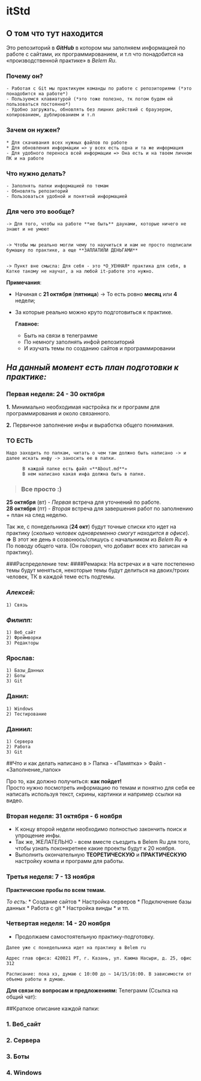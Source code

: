 # itStd

## О том что тут находится



Это репозиторий в ***GitHub*** в котором мы заполняем информацией по работе с сайтами, их программированием, и т.п что понадобится на «производственной практике» в *Belem Ru*.

### Почему он?

```
- Работая с Git мы практикуем команды по работе с репозиториями (*это понадобится на работе*)
- Пользуемся клавиатурой (*это тоже полезно, тк потом будем ей пользоваться постоянно*)
- Удобно загружать, обновлять без лишних действий с браузером, копированием, дублированием и т.п
```

### Зачем он нужен?

	* Для скачивания всех нужных файлов по работе
	* Для обновления информации => у всех есть одна и та же информация
	- Для удобного переноса всей информации => Она есть и на твоем личном ПК и на работе

### Что нужно делать?

	- Заполнять папки информацией по темам 
	- Обновлять репозиторий 
	- Пользоваться удобной и понятной информацией 


### Для чего это вообще?
	
	-> Для того, чтобы на работе **не быть** даунами, которые ничего не знают и не умеют 


	-> Чтобы мы реально могли чему то научиться и нам не просто подписали бумашку по практике, а еще **ЗАПЛАТИЛИ ДЕНЬГАМИ**    


	-> Пункт вне смысла: Для себя - это *O_УЕННАЯ* практика для себя, в Катке такому не научат, а на любой it-работе это нужно.

	

**Примечания**: 

+ Начиная с **21 октября** (**пятница**) -> То есть ровно **месяц** или **4** недели;  
+ За которые реально можно круто подготовиться к практике.  
				
	
	 **Главное:** 
	
	+ Быть на связи в телеграмме  
	+ По немногу заполнять инфой репозиторий   
	+ И изучать темы по созданию сайтов и программировании  
	  							

## *На данный момент есть план подготовки к практике:*

### Первая неделя: 24 - 30 октября

**1.** Минимально необходимая настройка пк и программ для программирования и около связанного. 

**2.** Первичное заполнение инфы и выработка общего понимания.


### ТО ЕСТЬ 
	Надо заходить по папкам, читать о чем там должно быть написано -> и далее искать инфу -> заносить ее в папки. 

```
	  В каждой папке есть файл «**About.md**»   
	  В нем написано какая инфа должна быть в папке.
```
> ### Все просто :)

**25 октября** (вт) - *Первая* встреча для уточнений по работе.   
**28 октября** (пт) - *Вторая* встреча для завершения работ по заполнению + план на след неделю. 

 Так же, с понедельника (**24 окт**) будут точные списки кто идет на практику (*сколько человек одновременно смогут находится в офисе*).  
 **=>** В этот же день я созвонюсь/спишусь с начальником из *Belem Ru* 
 **->** По поводу общего чата. (Он говорил, что добавит всех кто записан на практику). 

###Распределение тем: 
	####Ремарка: 
		На встречах и в чате постепенно темы будут меняться, некоторые темы будут делиться на двоих/троих человек, ТК в каждой теме есть подтемы. 

### *Алексей:* 
	1) Связь  

### *Филипп:* 
	1) Веб_сайт  
	2) Фреймворки  
	3) Редакторы  

### Ярослав: 
	1) Базы_Данных  
	2) Боты  
	3) Git  

### Данил: 
	1) Windows  
	2) Тестирование  

### Даниил: 
	1) Сервера  
	2) Работа  
	3) Git  

##Что и как делать написано в 
		> Папка - «Памятка» 
		> Файл - «Заполнение_папок»

Про то, как должно получиться: **как пойдет!**  
Просто нужно посмотреть информацию по темам и понятно для себя ее написать используя текст, скрины, картинки и например ссылки на видео.



### Вторая неделя: 31 октября - 6 ноября

- К концу второй недели необходимо полностью закончить поиск и упрощение инфы. 
- Так же, ЖЕЛАТЕЛЬНО - всем вместе съездить в Belem Ru для того, чтобы узнать поконкретнее какие проекты будут к 20 ноября.
- Выполнить окончательную **ТЕОРЕТИЧЕСКУЮ** и **ПРАКТИЧЕСКУЮ** настройку компа и программ для работы. 


### Третья неделя: 7 - 13 ноября

**Практические пробы по всем темам.**

*То есть:* 
	* Создание сайтов
	* Настройка серверов
	* Подключение базы данных 
	* Работа с git 
	* Настройка винды 
	* и тп.
				
				
### Четвертая неделя: 14 - 20 ноября
- Продолжаем самостоятельную практику-подготовку.


```
Далее уже с понедельника идет на практику в Belem ru 

Адрес глав офиса: 420021 РТ, г. Казань, ул. Каюма Насыри, д. 25, офис 312

Расписание: пока хз, думаю с 10:00 до ~ 14/15/16:00. В зависимости от объема работы я думаю. 
```
				
			
			
**Для связи по вопросам и предложениям:**
Телеграмм (Ссылка на общий чат): []()


##Краткое описание каждой папки:

### 1. Веб_сайт  
### 2. Сервера  
### 3. Боты  
### 4. Windows  
	



